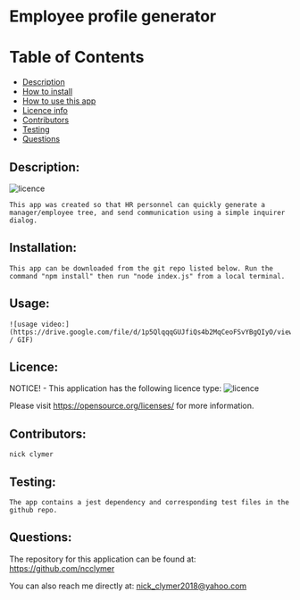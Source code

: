 
  # Employee profile generator
  
  # Table of Contents
  
  - [Description](#Description)
  - [How to install](#Installation)
  - [How to use this app](#Usage)
  - [Licence info](#Licence)
  - [Contributors](#Contributors)
  - [Testing](#Testing)
  - [Questions](#Questions)
  
  ## Description:
  ![licence](https://img.shields.io/badge/License-MIT-blue.svg "Licence Badge")

    This app was created so that HR personnel can quickly generate a manager/employee tree, and send communication using a simple inquirer dialog.

  ## Installation:
    This app can be downloaded from the git repo listed below. Run the command "npm install" then run "node index.js" from a local terminal.

  ## Usage:
    ![usage video:](https://drive.google.com/file/d/1p5QlqqqGUJfiQs4b2MqCeoFSvYBgQIyO/view / GIF)

  ## Licence:
  NOTICE! - This application has the following licence type: ![licence](https://img.shields.io/badge/License-MIT-blue.svg "Licence Badge")

  Please visit https://opensource.org/licenses/ for more information.

  ## Contributors:
    nick clymer

  ## Testing:
    The app contains a jest dependency and corresponding test files in the github repo.
    
  ## Questions:
  The repository for this application can be found at: https://github.com/ncclymer

  You can also reach me directly at: nick_clymer2018@yahoo.com
  